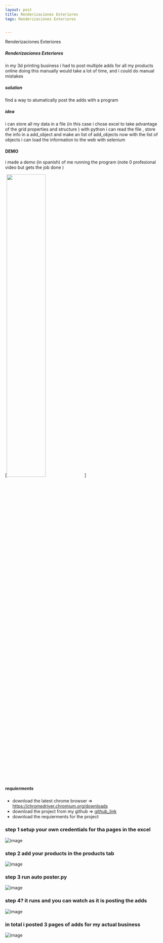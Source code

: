 ```yaml
---
layout: post
title: Renderizaciones Exteriores
tags: Renderizaciones Exteriores


---
```

Renderizaciones Exteriores

##### Renderizaciones Exteriores

in my 3d printing business i had to post multiple adds for all my products online
doing this manually would take a lot of time, and i could  do manual mistakes

##### solution

find a way to atumatically post the adds with a program

##### idea

i can store all my data in a file (in this case i chose excel to take advantage of the grid properties and structure )
with python i can read the file , store the info in a add_object and make an list of add_objects
now with the list of objects i can load the information to the web with selenium

#### DEMO
i made a demo (in spanish) of me running the program (note 0 profesional video but gets the job done )


[<img  width="50%" height="50%" src="./../assets/posts/Exteriores/BELEN 2_16 - Foto.jpg">]
##### requierments 

* download the latest chrome browser => https://chromedriver.chromium.org/downloads
* download the project from my github => [github_link](https://github.com/IvanWeissVanDerPolGH/automated-posting)
* download the requierments for the project


### step 1 setup your own credentials for tha pages in the excel

![image](./../assets/posts/autoposter/excel_users.png)

### step 2 add your products in the products tab 
![image](./../assets/posts/autoposter/excel_products.png)
### step 3 run auto poster.py 
![image](./../assets/posts/autoposter/auto_poster_finished_reading_excel.png)


### step 4? it runs  and you can watch as it is posting the adds

![image](./../assets/posts/autoposter/test_hendyla.png)

### in total i posted 3 pages of adds for my actual business 

![image](./../assets/posts/autoposter/resultado_en_hendyla.png)
